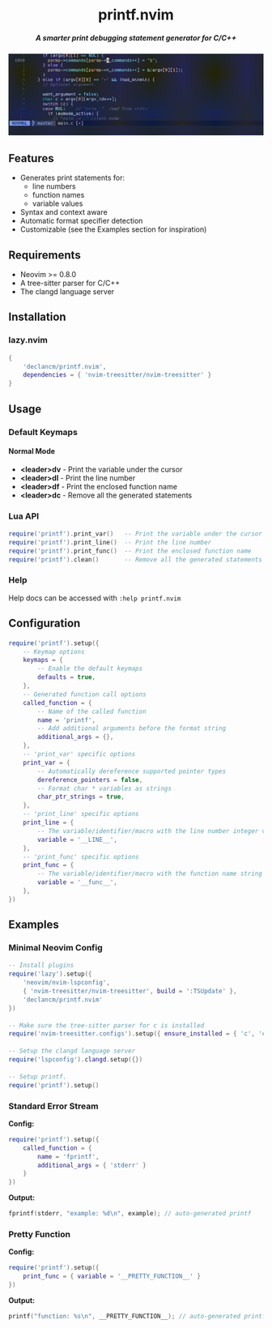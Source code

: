 <div align="center">
    <h1>printf.nvim</h1>
    <h5>A smarter print debugging statement generator for C/C++</h5>
</div>

![printf.nvim](assets/printf_demo.gif "print_var demo")

## Features

- Generates print statements for:
  - line numbers
  - function names
  - variable values
- Syntax and context aware
- Automatic format specifier detection
- Customizable (see the Examples section for inspiration)

## Requirements

- Neovim >= 0.8.0
- A tree-sitter parser for C/C++
- The clangd language server

## Installation

### lazy.nvim

```lua
{
    'declancm/printf.nvim',
    dependencies = { 'nvim-treesitter/nvim-treesitter' }
}
```

## Usage

### Default Keymaps

#### Normal Mode

- **\<leader\>dv** - Print the variable under the cursor
- **\<leader\>dl** - Print the line number
- **\<leader\>df** - Print the enclosed function name
- **\<leader\>dc** - Remove all the generated statements

### Lua API

```lua
require('printf').print_var()   -- Print the variable under the cursor
require('printf').print_line()  -- Print the line number
require('printf').print_func()  -- Print the enclosed function name
require('printf').clean()       -- Remove all the generated statements
```

<!-- panvimdoc-ignore-start -->

### Help

Help docs can be accessed with `:help printf.nvim`

<!-- panvimdoc-ignore-end -->

## Configuration

```lua
require('printf').setup({
    -- Keymap options
    keymaps = {
        -- Enable the default keymaps
        defaults = true,
    },
    -- Generated function call options
    called_function = {
        -- Name of the called function
        name = 'printf',
        -- Add additional arguments before the format string
        additional_args = {},
    },
    -- 'print_var' specific options
    print_var = {
        -- Automatically dereference supported pointer types
        dereference_pointers = false,
        -- Format char * variables as strings
        char_ptr_strings = true,
    },
    -- 'print_line' specific options
    print_line = {
        -- The variable/identifier/macro with the line number integer value
        variable = '__LINE__',
    },
    -- 'print_func' specific options
    print_func = {
        -- The variable/identifier/macro with the function name string
        variable = '__func__',
    },
})
```

## Examples

### Minimal Neovim Config

```lua
-- Install plugins
require('lazy').setup({
    'neovim/nvim-lspconfig',
    { 'nvim-treesitter/nvim-treesitter', build = ':TSUpdate' },
    'declancm/printf.nvim'
})

-- Make sure the tree-sitter parser for c is installed
require('nvim-treesitter.configs').setup({ ensure_installed = { 'c', 'cpp' } })

-- Setup the clangd language server
require('lspconfig').clangd.setup({})

-- Setup printf.
require('printf').setup()
```

### Standard Error Stream

**Config:**

```lua
require('printf').setup({
    called_function = {
        name = 'fprintf',
        additional_args = { 'stderr' }
    }
})
```

**Output:**

```c
fprintf(stderr, "example: %d\n", example); // auto-generated printf
```

### Pretty Function

**Config:**

```lua
require('printf').setup({
    print_func = { variable = '__PRETTY_FUNCTION__' }
})
```

**Output:**

```c
printf("function: %s\n", __PRETTY_FUNCTION__); // auto-generated printf
```
